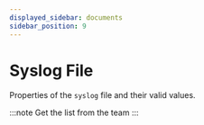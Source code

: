 ```yaml
---
displayed_sidebar: documents
sidebar_position: 9
---
```


# Syslog File

Properties of the `syslog` file and their valid values.

:::note
Get the list from the team
:::
